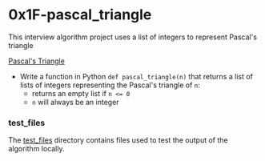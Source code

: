 # 0x1F-pascal_triangle

This interview algorithm project uses a list of integers to represent Pascal's triangle

[Pascal's Triangle](/0x00-pascal_triangle/0-pascal_triangle.py)

- Write a function in Python `def pascal_triangle(n)` that returns a list of lists of integers representing the Pascal's triangle of `n`:
  - returns an empty list if `n <= 0`
  - `n` will always be an integer

### test_files

The [test_files](/0x00-pascal_triangle/test_files/) directory contains files used to test the output of the algorithm locally.
